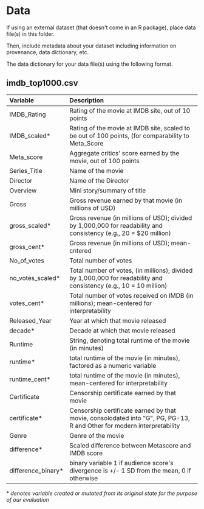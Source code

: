 # Data

If using an external dataset (that doesn't come in an R package), place data file(s) in this folder.

Then, include metadata about your dataset including information on provenance, data dictionary, etc.

The data dictionary for your data file(s) using the following format.

## imdb_top1000.csv

| Variable  | Description               |
|:----------|:--------------------------|
| IMDB_Rating | Rating of the movie at IMDB site, out of 10 points |
| IMDB_scaled* | Rating of the movie at IMDB site, scaled to be out of 100 points, (for comparability to Meta_Score |
| Meta_score | Aggregate critics' score earned by the movie, out of 100 points |
| Series_Title | Name of the movie |
| Director | Name of the Director |
| Overview | Mini story/summary of title |
| Gross | Gross revenue earned by that movie (in millions of USD)|
| gross_scaled* | Gross revenue (in millions of USD); divided by 1,000,000 for readability and consistency (e.g., 20 = $20 million) |
| gross_cent*  | Gross revenue (in millions of USD); mean-cntered |
| No_of_votes | Total number of votes  |
| no_votes_scaled* | Total number of votes, (in millions); divided by 1,000,000 for readability and consistency (e.g., 10 = 10 million) |
| votes_cent* | Total number of votes received on IMDB (in millions); mean-centered for interpretability  |
| Released_Year  | Year at which that movie released |
| decade*  | Decade at which that movie released |
| Runtime | String, denoting total runtime of the movie (in minutes) |
| runtime* | total runtime of the movie (in minutes), factored as a numeric variable |
| runtime_cent* | total runtime of the movie (in minutes), mean-centered for interpretability |
| Certificate | Censorship certificate earned by that movie |
| certificate* | Censorship certificate earned by that movie, consolodated into "G", PG, PG-13, R and Other for modern interpretability |
| Genre | Genre of the movie |
| difference* | Scaled difference between Metascore and IMDB score |
| difference_binary* | binary variable 1 if audience score's divergence is +/- 1 SD from the mean, 0 if otherwise |

\* *denotes variable created or mutated from its original state for the purpose of our evaluation*


